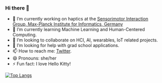 ### Hi there 👋

- 🔭 I’m currently working on haptics at the [Sensorimotor Interaction Group, Max-Planck Institute for Informatics, Germany](https://sensint.mpi-inf.mpg.de/index.html)
- 🌱 I’m currently learning Machine Learning and Human-Centered Computing.
- 👯 I’m looking to collaborate on HCI, AI, wearables, IoT related projects.
- 🤔 I’m looking for help with grad school applications.
- 📫 How to reach me: [Twitter](https://www.twitter.com/v_v_gab).
- 😄 Pronouns: she/her
- ⚡ Fun fact: I love Hello Kitty!

[![Top Langs](https://github-readme-stats.vercel.app/api/top-langs/?username=vegabs&layout=compact&show_icons=true&theme=radical)](https://github.com/anuraghazra/github-readme-stats)

